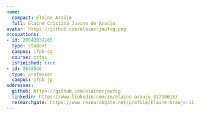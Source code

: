 ```yaml
---
name:
  compact: Elaine Araújo
  full: Elaine Cristina Juvino de Araújo
avatar: https://github.com/elainecjaufcg.png
occupations:
- id: 20042037165
  type: student
  campus: ifpb-cg
  course: cstsi
  isFinished: true
- id: 2638536
  type: professor
  campus: ifpb-jp
addresses:
  github: https://github.com/elainecjaufcg
  linkedin: https://www.linkedin.com/in/elaine-araujo-31730618/
  researchgate: https://www.researchgate.net/profile/Elaine-Araujo-11
---
```

